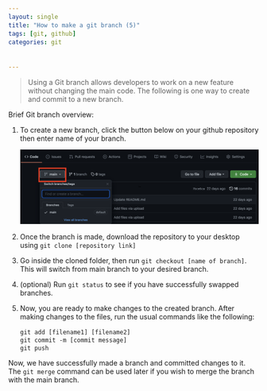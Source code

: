 ```yaml
---
layout: single
title: "How to make a git branch (5)"
tags: [git, github]
categories: git


---
```


> Using a Git branch allows developers to work on a new feature without changing the main code. The following is one way to create and commit to a new branch.

Brief Git branch overview:

1. To create a new branch, click the button below on your github repository then enter name of your branch. 

   ![image-20210629184654632](/assets/images/image-20210629184654632.png)

2. Once the branch is made, download the repository to your desktop using `git clone [repository link]`

3. Go inside the cloned folder, then run `git checkout [name of branch]`. This will switch from main branch to your desired branch. 

4. (optional) Run `git status` to see if you have successfully swapped branches.

5. Now, you are ready to make changes to the created branch. After making changes to the files, run the usual commands like the following: 

   ```
   git add [filename1] [filename2] 
   git commit -m [commit message]
   git push
   ```

Now, we have successfully made a branch and committed changes to it. The `git merge` command can be used later if you wish to merge the branch with the main branch.